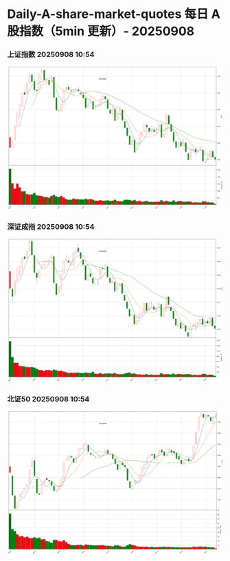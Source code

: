 
# Daily-A-share-market-quotes 每日 A 股指数（5min 更新）- 20250908

### 上证指数 20250908 10:54
![](./fig/2025/9/20250908-sh000001.png)

### 深证成指 20250908 10:54
![](./fig/2025/9/20250908-sz399001.png)

### 北证50 20250908 10:54
![](./fig/2025/9/20250908-bj899050.png)

